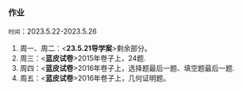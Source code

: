 ### 作业


<div style=display:none>

#### 1、`时间`：2023.3.12
`补课内容`：
    内容见<23.3.12刘阿姨.docx>
#### 2、`时间`：2023.3.13-2023.3.17——3.19 
`作业`：
   内容见文件<平时练习-第一周.pdf>
`补课内容`：
    内容见文件<23.3.19刘阿姨.pdf>
#### 3、`时间`：2023.3.20-2023.3.24——3.26
`作业`：
1. 内容见文件<平时练习-第二周.pdf>
2. 中考真题卷第一份试卷的前20题。

`补课内容`：
    讲解<平时练习-第二周.pdf>及试卷前二十题
#### 4、`时间`：2023.3.27-2023.3.31——4.2 
`作业`：
1. <23.3.26刘阿姨.pdf>中的四道题
2. <23.3.19刘阿姨.docx>中（2020.甘井子区期末）题

`补课内容`：
讲解<23.3.26刘阿姨.pdf>中的四道题


#### 5、`时间`：2023.4.3-2023.4.7——4.9
`作业`：
1. <23.3.26刘阿姨.pdf>
1的全部
2的（2）
3的（2）、（3）
2. <23.3.19刘阿姨.docx>
全部

`补课内容`：
讲解<23.3.19刘阿姨.docx>中的内容。


`时间`：2023.4.10-2023.4.14
1. 周一：<**23.3.26导学案**>题目1的全部、题目2的（2）、题目3的（2）、（3）。
2. 周二——周五：<**23.4.9导学案**>中的四道题每天一道。



`时间`：2023.5.1-2023.5.5
1. 周二：<**23.5.1导学案**>题目2的（2）、题目6的（3）。
2. 周三：<**23.5.1导学案**>题目8.
3. 周四：<**23.5.1导学案**>练习2-3.
4. 周五：武汉往年中考卷子即蓝皮本上，选择一套试卷，练习选择题后两道、填空题后两道。

</div>

`时间`：2023.5.22-2023.5.26
1. 周一、周二：<**23.5.21导学案**>剩余部分。
2. 周三：<**蓝皮试卷**>2015年卷子上，24题.
3. 周四：<**蓝皮试卷**>2016年卷子上，选择题最后一题、填空题最后一题.
4. 周五：<**蓝皮试卷**>2016年卷子上，几何证明题。